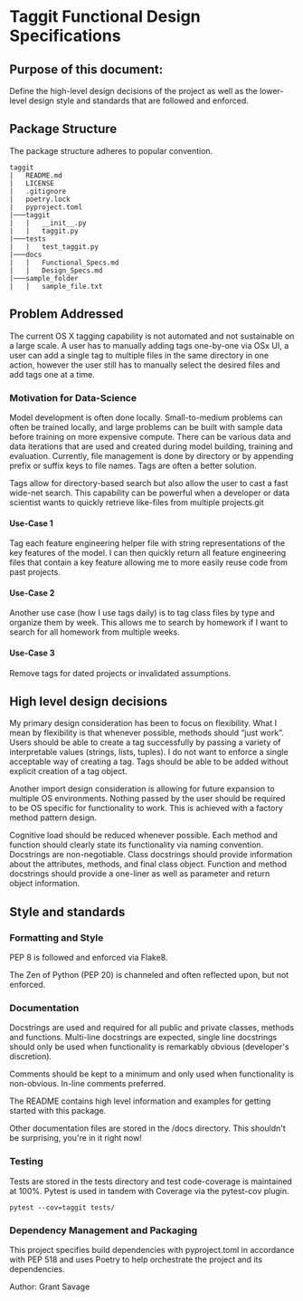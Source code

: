 # Taggit Functional Design Specifications

## Purpose of this document:
Define the high-level design decisions of the project as well as the lower-level design style and standards that are followed and enforced.

## Package Structure
The package structure adheres to popular convention.

```
taggit
|   README.md
|   LICENSE
|   .gitignore
|   poetry.lock
|   pyproject.toml
|───taggit
|   |   __init__.py
|   |   taggit.py
|───tests
|   |   test_taggit.py
|───docs
|   |   Functional_Specs.md
|   |   Design_Specs.md
|───sample_folder
|   |   sample_file.txt
```

## Problem Addressed

The current OS X tagging capability is not automated and not sustainable on a large scale. 
A user has to manually adding tags one-by-one via OSx UI, a user can add a single tag to multiple files in the same 
directory in one action, however the user still has to manually select the desired files and add tags one at a time.

### Motivation for Data-Science
Model development is often done locally.
Small-to-medium problems can often be trained locally, and large problems can be built with sample 
data before training on more expensive compute. There can be various data and data iterations that are used and created 
during model building, training and evaluation. Currently, file management is done by directory or by appending prefix 
or suffix keys to file names. Tags are often a better solution.

Tags allow for directory-based search but also allow the user to cast a fast wide-net search. This capability can be 
powerful when a developer or data scientist wants to quickly retrieve like-files from multiple projects.git

#### Use-Case 1
Tag each feature engineering helper file with string representations of the key features of the model.
I can then quickly return all feature engineering files that contain a key feature allowing me to more 
easily reuse code from past projects.

#### Use-Case 2
Another use case (how I use tags daily) is to tag class files by type and organize them by week. 
This allows me to search by homework if I want to search for all homework from multiple weeks.

#### Use-Case 3
Remove tags for dated projects or invalidated assumptions.

## High level design decisions

My primary design consideration has been to focus on flexibility. What I mean by flexibility is that whenever possible,
methods should “just work”. Users should be able to create a tag successfully by passing a variety of interpretable
values (strings, lists, tuples). I do not want to enforce a single acceptable way of creating a tag. Tags should be
able to be added without explicit creation of a tag object. 

Another import design consideration is allowing for future expansion to multiple OS environments. Nothing passed by 
the user should be required to be OS specific for functionality to work. This is achieved with a factory method pattern
design.

Cognitive load should be reduced whenever possible. Each method and function should clearly state its functionality 
via naming convention. Docstrings are non-negotiable. Class docstrings should provide information about the attributes, 
methods, and final class object. Function and method docstrings should provide a one-liner as well as parameter and 
return object information.

## Style and standards

### Formatting and Style
PEP 8 is followed and enforced via Flake8.

The Zen of Python (PEP 20) is channeled and often reflected upon, but not enforced.

### Documentation
Docstrings are used and required for all public and private classes, methods and functions.
Multi-line docstrings are expected, single line docstrings should only be used when functionality
is remarkably obvious (developer's discretion).

Comments should be kept to a minimum and only used when functionality is non-obvious. In-line comments preferred.

The README contains high level information and examples for getting started with this package.

Other documentation files are stored in the /docs directory. This shouldn't be surprising, you're in it right now!

### Testing
Tests are stored in the tests directory and test code-coverage is maintained at 100%. 
Pytest is used in tandem with Coverage via the pytest-cov plugin.
```zsh1
pytest --cov=taggit tests/    
```
### Dependency Management and Packaging
This project specifies build dependencies with pyproject.toml in accordance with PEP 518 
and uses Poetry to help orchestrate the project and its dependencies.


Author: Grant Savage